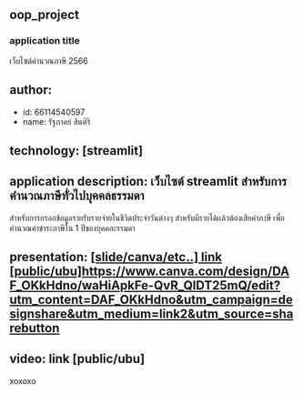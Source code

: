 ## oop_project
### application title
เว็บไซต์คำนวณภาษี 2566
## author: 
  * id: 66114540597
  * name: รัฐภาคย์ สินศิริ
## technology: [streamlit]
## application description: เว็บไซต์ streamlit สำหรับการคำนวณภาษีทั่วไปบุคคลธรรมดา
สำหรับการกรอกข้อมูลรายรับรายจ่ายในชีวิตประจำวันต่างๆ สำหรับมีรายได้เเล้วต้องเสียค่าภาษี เพื่อคำนวณค่าชำระภาษีใน 1 ปีของบุคคละรรมดา
## presentation: [[slide/canva/etc..] link [public/ubu]](https://www.canva.com/design/DAF_OKkHdno/waHiApkFe-QvR_QlDT25mQ/edit?utm_content=DAF_OKkHdno&utm_campaign=designshare&utm_medium=link2&utm_source=sharebutton)https://www.canva.com/design/DAF_OKkHdno/waHiApkFe-QvR_QlDT25mQ/edit?utm_content=DAF_OKkHdno&utm_campaign=designshare&utm_medium=link2&utm_source=sharebutton
## video: link [public/ubu]
 xoxoxo
